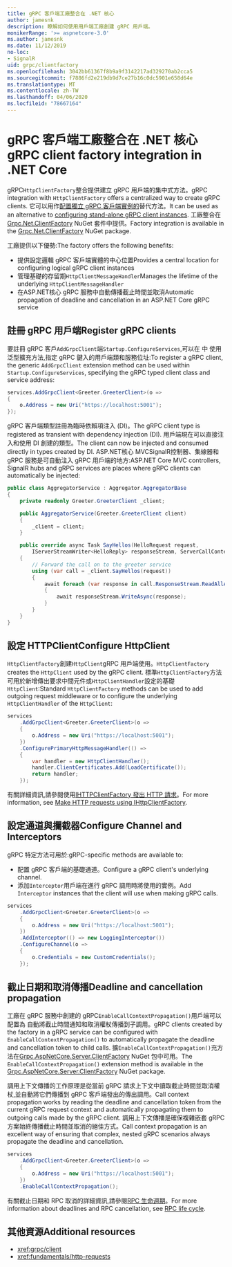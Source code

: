 ```yaml
---
title: gRPC 客戶端工廠整合在 .NET 核心
author: jamesnk
description: 瞭解如何使用用戶端工廠創建 gRPC 用戶端。
monikerRange: '>= aspnetcore-3.0'
ms.author: jamesnk
ms.date: 11/12/2019
no-loc:
- SignalR
uid: grpc/clientfactory
ms.openlocfilehash: 3042bb61367f8b9a9f3142217ad329270ab2cca5
ms.sourcegitcommit: f7886fd2e219db9d7ce27b16c0dc5901e658d64e
ms.translationtype: MT
ms.contentlocale: zh-TW
ms.lasthandoff: 04/06/2020
ms.locfileid: "78667164"
---
```

# <a name="grpc-client-factory-integration-in-net-core"></a><span data-ttu-id="b3d71-103">gRPC 客戶端工廠整合在 .NET 核心</span><span class="sxs-lookup"><span data-stu-id="b3d71-103">gRPC client factory integration in .NET Core</span></span>

<span data-ttu-id="b3d71-104">gRPC`HttpClientFactory`整合提供建立 gRPC 用戶端的集中式方法。</span><span class="sxs-lookup"><span data-stu-id="b3d71-104">gRPC integration with `HttpClientFactory` offers a centralized way to create gRPC clients.</span></span> <span data-ttu-id="b3d71-105">它可以用作[配置獨立 gRPC 客戶端實例的](xref:grpc/client)替代方法。</span><span class="sxs-lookup"><span data-stu-id="b3d71-105">It can be used as an alternative to [configuring stand-alone gRPC client instances](xref:grpc/client).</span></span> <span data-ttu-id="b3d71-106">工廠整合在[Grpc.Net.ClientFactory](https://www.nuget.org/packages/Grpc.Net.ClientFactory) NuGet 套件中提供。</span><span class="sxs-lookup"><span data-stu-id="b3d71-106">Factory integration is available in the [Grpc.Net.ClientFactory](https://www.nuget.org/packages/Grpc.Net.ClientFactory) NuGet package.</span></span>

<span data-ttu-id="b3d71-107">工廠提供以下優勢:</span><span class="sxs-lookup"><span data-stu-id="b3d71-107">The factory offers the following benefits:</span></span>

* <span data-ttu-id="b3d71-108">提供設定邏輯 gRPC 客戶端實體的中心位置</span><span class="sxs-lookup"><span data-stu-id="b3d71-108">Provides a central location for configuring logical gRPC client instances</span></span>
* <span data-ttu-id="b3d71-109">管理基礎的存留期`HttpClientMessageHandler`</span><span class="sxs-lookup"><span data-stu-id="b3d71-109">Manages the lifetime of the underlying `HttpClientMessageHandler`</span></span>
* <span data-ttu-id="b3d71-110">在ASP.NET核心 gRPC 服務中自動傳播截止時間並取消</span><span class="sxs-lookup"><span data-stu-id="b3d71-110">Automatic propagation of deadline and cancellation in an ASP.NET Core gRPC service</span></span>

## <a name="register-grpc-clients"></a><span data-ttu-id="b3d71-111">註冊 gRPC 用戶端</span><span class="sxs-lookup"><span data-stu-id="b3d71-111">Register gRPC clients</span></span>

<span data-ttu-id="b3d71-112">要註冊 gRPC 客戶`AddGrpcClient`端`Startup.ConfigureServices`,可以在 中 使用泛型擴充方法,指定 gRPC 鍵入的用戶端類和服務位址:</span><span class="sxs-lookup"><span data-stu-id="b3d71-112">To register a gRPC client, the generic `AddGrpcClient` extension method can be used within `Startup.ConfigureServices`, specifying the gRPC typed client class and service address:</span></span>

```csharp
services.AddGrpcClient<Greeter.GreeterClient>(o =>
{
    o.Address = new Uri("https://localhost:5001");
});
```

<span data-ttu-id="b3d71-113">gRPC 客戶端類型註冊為臨時依賴項注入 (DI)。</span><span class="sxs-lookup"><span data-stu-id="b3d71-113">The gRPC client type is registered as transient with dependency injection (DI).</span></span> <span data-ttu-id="b3d71-114">用戶端現在可以直接注入和使用 DI 創建的類型。</span><span class="sxs-lookup"><span data-stu-id="b3d71-114">The client can now be injected and consumed directly in types created by DI.</span></span> <span data-ttu-id="b3d71-115">ASP.NET核心 MVCSignalR控制器、集線器和 gRPC 服務是可自動注入 gRPC 用戶端的地方:</span><span class="sxs-lookup"><span data-stu-id="b3d71-115">ASP.NET Core MVC controllers, SignalR hubs and gRPC services are places where gRPC clients can automatically be injected:</span></span>

```csharp
public class AggregatorService : Aggregator.AggregatorBase
{
    private readonly Greeter.GreeterClient _client;

    public AggregatorService(Greeter.GreeterClient client)
    {
        _client = client;
    }

    public override async Task SayHellos(HelloRequest request,
        IServerStreamWriter<HelloReply> responseStream, ServerCallContext context)
    {
        // Forward the call on to the greeter service
        using (var call = _client.SayHellos(request))
        {
            await foreach (var response in call.ResponseStream.ReadAllAsync())
            {
                await responseStream.WriteAsync(response);
            }
        }
    }
}
```

## <a name="configure-httpclient"></a><span data-ttu-id="b3d71-116">設定 HTTPClient</span><span class="sxs-lookup"><span data-stu-id="b3d71-116">Configure HttpClient</span></span>

<span data-ttu-id="b3d71-117">`HttpClientFactory`創建`HttpClient`gRPC 用戶端使用。</span><span class="sxs-lookup"><span data-stu-id="b3d71-117">`HttpClientFactory` creates the `HttpClient` used by the gRPC client.</span></span> <span data-ttu-id="b3d71-118">標準`HttpClientFactory`方法可用於新增傳出要求中間元件或`HttpClientHandler`設定的基礎`HttpClient`:</span><span class="sxs-lookup"><span data-stu-id="b3d71-118">Standard `HttpClientFactory` methods can be used to add outgoing request middleware or to configure the underlying `HttpClientHandler` of the `HttpClient`:</span></span>

```csharp
services
    .AddGrpcClient<Greeter.GreeterClient>(o =>
    {
        o.Address = new Uri("https://localhost:5001");
    })
    .ConfigurePrimaryHttpMessageHandler(() =>
    {
        var handler = new HttpClientHandler();
        handler.ClientCertificates.Add(LoadCertificate());
        return handler;
    });
```

<span data-ttu-id="b3d71-119">有關詳細資訊,請參閱使用[IHTTPClientFactory 發出 HTTP 請求](xref:fundamentals/http-requests)。</span><span class="sxs-lookup"><span data-stu-id="b3d71-119">For more information, see [Make HTTP requests using IHttpClientFactory](xref:fundamentals/http-requests).</span></span>

## <a name="configure-channel-and-interceptors"></a><span data-ttu-id="b3d71-120">設定通道與攔截器</span><span class="sxs-lookup"><span data-stu-id="b3d71-120">Configure Channel and Interceptors</span></span>

<span data-ttu-id="b3d71-121">gRPC 特定方法可用於:</span><span class="sxs-lookup"><span data-stu-id="b3d71-121">gRPC-specific methods are available to:</span></span>

* <span data-ttu-id="b3d71-122">配置 gRPC 客戶端的基礎通道。</span><span class="sxs-lookup"><span data-stu-id="b3d71-122">Configure a gRPC client's underlying channel.</span></span>
* <span data-ttu-id="b3d71-123">添加`Interceptor`用戶端在進行 gRPC 調用時將使用的實例。</span><span class="sxs-lookup"><span data-stu-id="b3d71-123">Add `Interceptor` instances that the client will use when making gRPC calls.</span></span>

```csharp
services
    .AddGrpcClient<Greeter.GreeterClient>(o =>
    {
        o.Address = new Uri("https://localhost:5001");
    })
    .AddInterceptor(() => new LoggingInterceptor())
    .ConfigureChannel(o =>
    {
        o.Credentials = new CustomCredentials();
    });
```

## <a name="deadline-and-cancellation-propagation"></a><span data-ttu-id="b3d71-124">截止日期和取消傳播</span><span class="sxs-lookup"><span data-stu-id="b3d71-124">Deadline and cancellation propagation</span></span>

<span data-ttu-id="b3d71-125">工廠在 gRPC 服務中創建的 gRPC`EnableCallContextPropagation()`用戶端可以配置為 自動將截止時間通知和取消權杖傳播到子調用。</span><span class="sxs-lookup"><span data-stu-id="b3d71-125">gRPC clients created by the factory in a gRPC service can be configured with `EnableCallContextPropagation()` to automatically propagate the deadline and cancellation token to child calls.</span></span> <span data-ttu-id="b3d71-126">擴`EnableCallContextPropagation()`充方法在[Grpc.AspNetCore.Server.ClientFactory](https://www.nuget.org/packages/Grpc.AspNetCore.Server.ClientFactory) NuGet 包中可用。</span><span class="sxs-lookup"><span data-stu-id="b3d71-126">The `EnableCallContextPropagation()` extension method is available in the [Grpc.AspNetCore.Server.ClientFactory](https://www.nuget.org/packages/Grpc.AspNetCore.Server.ClientFactory) NuGet package.</span></span>

<span data-ttu-id="b3d71-127">調用上下文傳播的工作原理是從當前 gRPC 請求上下文中讀取截止時間並取消權杖,並自動將它們傳播到 gRPC 客戶端發出的傳出調用。</span><span class="sxs-lookup"><span data-stu-id="b3d71-127">Call context propagation works by reading the deadline and cancellation token from the current gRPC request context and automatically propagating them to outgoing calls made by the gRPC client.</span></span> <span data-ttu-id="b3d71-128">調用上下文傳播是確保複雜嵌套 gRPC 方案始終傳播截止時間並取消的絕佳方式。</span><span class="sxs-lookup"><span data-stu-id="b3d71-128">Call context propagation is an excellent way of ensuring that complex, nested gRPC scenarios always propagate the deadline and cancellation.</span></span>

```csharp
services
    .AddGrpcClient<Greeter.GreeterClient>(o =>
    {
        o.Address = new Uri("https://localhost:5001");
    })
    .EnableCallContextPropagation();
```

<span data-ttu-id="b3d71-129">有關截止日期和 RPC 取消的詳細資訊,請參閱[RPC 生命週期](https://www.grpc.io/docs/guides/concepts/#rpc-life-cycle)。</span><span class="sxs-lookup"><span data-stu-id="b3d71-129">For more information about deadlines and RPC cancellation, see [RPC life cycle](https://www.grpc.io/docs/guides/concepts/#rpc-life-cycle).</span></span>

## <a name="additional-resources"></a><span data-ttu-id="b3d71-130">其他資源</span><span class="sxs-lookup"><span data-stu-id="b3d71-130">Additional resources</span></span>

* <xref:grpc/client>
* <xref:fundamentals/http-requests>
